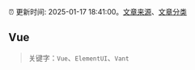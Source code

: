:alarm_clock: 更新时间: 2025-01-17 18:41:00。[文章来源](/README.md)、[文章分类](/TAGS.md)

## Vue


> 关键字：`Vue`、`ElementUI`、`Vant`



